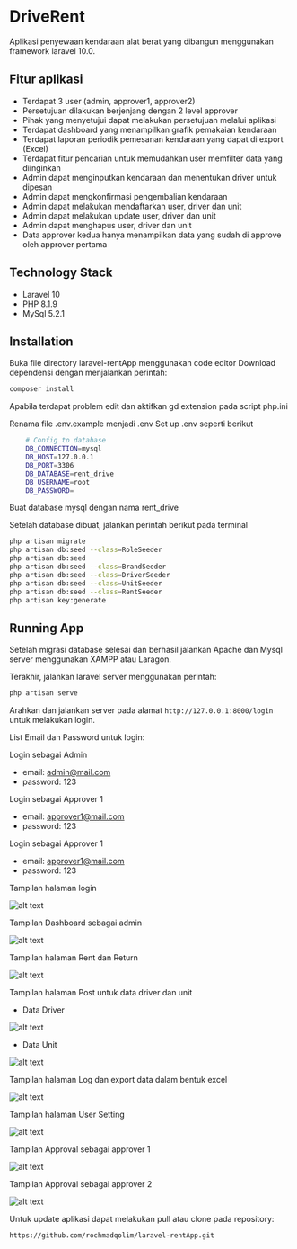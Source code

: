 # DriveRent

Aplikasi penyewaan kendaraan alat berat yang dibangun menggunakan framework laravel 10.0.

## Fitur aplikasi

-   Terdapat 3 user (admin, approver1, approver2)
-   Persetujuan dilakukan berjenjang dengan 2 level approver
-   Pihak yang menyetujui dapat melakukan persetujuan melalui aplikasi
-   Terdapat dashboard yang menampilkan grafik pemakaian kendaraan
-   Terdapat laporan periodik pemesanan kendaraan yang dapat di export (Excel)
-   Terdapat fitur pencarian untuk memudahkan user memfilter data yang diinginkan
-   Admin dapat menginputkan kendaraan dan menentukan driver untuk dipesan
-   Admin dapat mengkonfirmasi pengembalian kendaraan
-   Admin dapat melakukan mendaftarkan user, driver dan unit
-   Admin dapat melakukan update user, driver dan unit
-   Admin dapat menghapus user, driver dan unit
-   Data approver kedua hanya menampilkan data yang sudah di approve oleh approver pertama

## Technology Stack

-   Laravel 10
-   PHP 8.1.9
-   MySql 5.2.1

## Installation

Buka file directory laravel-rentApp menggunakan code editor
Download dependensi dengan menjalankan perintah:

```sh
composer install
```

Apabila terdapat problem edit dan aktifkan gd extension pada script php.ini

Renama file .env.example menjadi .env
Set up .env seperti berikut

```sh
    # Config to database
    DB_CONNECTION=mysql
    DB_HOST=127.0.0.1
    DB_PORT=3306
    DB_DATABASE=rent_drive
    DB_USERNAME=root
    DB_PASSWORD=
```

Buat database mysql dengan nama rent_drive

Setelah database dibuat, jalankan perintah berikut pada terminal

```sh
php artisan migrate
php artisan db:seed --class=RoleSeeder
php artisan db:seed
php artisan db:seed --class=BrandSeeder
php artisan db:seed --class=DriverSeeder
php artisan db:seed --class=UnitSeeder
php artisan db:seed --class=RentSeeder
php artisan key:generate
```

## Running App

Setelah migrasi database selesai dan berhasil jalankan Apache dan Mysql server menggunakan XAMPP atau Laragon.

Terakhir, jalankan laravel server menggunakan perintah:

```sh
php artisan serve
```

Arahkan dan jalankan server pada alamat `http://127.0.0.1:8000/login` untuk melakukan login.

List Email dan Password untuk login:

Login sebagai Admin

-   email: admin@mail.com
-   password: 123

Login sebagai Approver 1

-   email: approver1@mail.com
-   password: 123

Login sebagai Approver 1

-   email: approver1@mail.com
-   password: 123

Tampilan halaman login

![alt text](https://github.com/rochmadqolim/laravel-rentApp/blob/main/public/img/login.jpg?raw=true)

Tampilan Dashboard sebagai admin

![alt text](https://github.com/rochmadqolim/laravel-rentApp/blob/main/public/img/dashboard.jpg?raw=true)

Tampilan halaman Rent dan Return

![alt text](https://github.com/rochmadqolim/laravel-rentApp/blob/main/public/img/formRentandReturn.jpg?raw=true)

Tampilan halaman Post untuk data driver dan unit

-   Data Driver

![alt text](https://github.com/rochmadqolim/laravel-rentApp/blob/main/public/img/driver.jpg?raw=true)

-   Data Unit

![alt text](https://github.com/rochmadqolim/laravel-rentApp/blob/main/public/img/unit.jpg?raw=true)

Tampilan halaman Log dan export data dalam bentuk excel

![alt text](https://github.com/rochmadqolim/laravel-rentApp/blob/main/public/img/log.jpg?raw=true)

Tampilan halaman User Setting

![alt text](https://github.com/rochmadqolim/laravel-rentApp/blob/main/public/img/user%20setting.jpg?raw=true)

Tampilan Approval sebagai approver 1

![alt text](https://github.com/rochmadqolim/laravel-rentApp/blob/main/public/img/approval1.jpg?raw=true)

Tampilan Approval sebagai approver 2

![alt text](https://github.com/rochmadqolim/laravel-rentApp/blob/main/public/img/approval2.jpg?raw=true)

Untuk update aplikasi dapat melakukan pull atau clone pada repository:

```sh
https://github.com/rochmadqolim/laravel-rentApp.git
```
